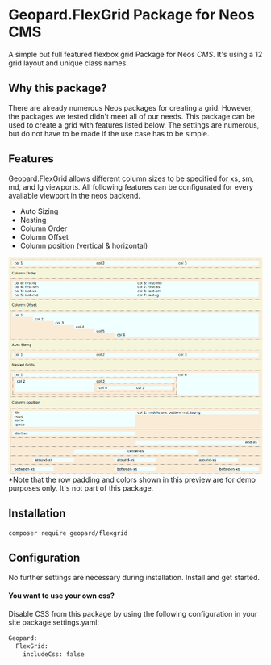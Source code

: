 # Geopard.FlexGrid Package for Neos CMS #

A simple but full featured flexbox grid Package for Neos <i>CMS</i>. It's using a 12 grid layout and unique class names.

## Why this package?
There are already numerous Neos packages for creating a grid. However, the packages we tested didn't meet all of our needs. This package can be used to create a grid with features listed below. The settings are numerous, but do not have to be made if the use case has to be simple.

## Features
Geopard.FlexGrid allows different column sizes to be specified for xs, sm, md, and lg viewports. All following features can be configurated for every available viewport in the neos backend.
- Auto Sizing
- Nesting
- Column Order
- Column Offset
- Column position (vertical & horizontal)

![Preview](.github/preview.png?raw=true "Preview")
*Note that the row padding and colors shown in this preview are for demo purposes only. It's not part of this package.

## Installation
```
composer require geopard/flexgrid
```

## Configuration

No further settings are necessary during installation. Install and get started.

#### You want to use your own css?
Disable CSS from this package by using the following configuration in your site package settings.yaml: 
```
Geopard:
  FlexGrid:
    includeCss: false
```

